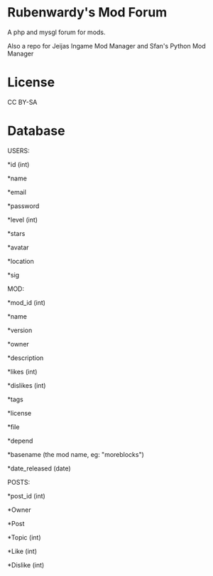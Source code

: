 Rubenwardy's Mod Forum
======================
 
A php and mysgl forum for mods.

Also a repo for Jeijas Ingame Mod Manager
and Sfan's Python Mod Manager

License
=======

CC BY-SA
 
Database
========

USERS:

*id   (int)

*name

*email

*password

*level  (int)

*stars

*avatar

*location

*sig

MOD:

*mod_id (int)

*name

*version

*owner

*description

*likes    (int)

*dislikes  (int)

*tags

*license

*file

*depend

*basename (the mod name, eg: "moreblocks")

*date_released  (date)

POSTS:

*post_id (int)

*Owner

*Post

*Topic (int)

*Like  (int)

*Dislike (int)